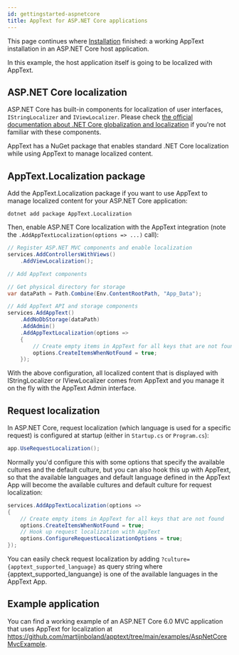 ```yaml
---
id: gettingstarted-aspnetcore
title: AppText for ASP.NET Core applications
---
```


This page continues where [Installation](installation#install-into-an-aspnet-core-host-application) finished: a working AppText installation in an ASP.NET Core host application. 

In this example, the host application itself is going to be localized with AppText.

## ASP.NET Core localization

ASP.NET Core has built-in components for localization of user interfaces, `IStringLocalizer` and `IViewLocalizer`. Please check [the official documentation about .NET Core globalization and localization](https://docs.microsoft.com/en-us/aspnet/core/fundamentals/localization) if you're not familiar with these components.

AppText has a NuGet package that enables standard .NET Core localization while using AppText to manage localized content.

## AppText.Localization package

Add the AppText.Localization package if you want to use AppText to manage localized content for your ASP.NET Core application:

```
dotnet add package AppText.Localization
```

Then, enable ASP.NET Core localization with the AppText integration (note the `.AddAppTextLocalization(options => ...)` call):

```csharp
// Register ASP.NET MVC components and enable localization
services.AddControllersWithViews()
    .AddViewLocalization();

// Add AppText components

// Get physical directory for storage 
var dataPath = Path.Combine(Env.ContentRootPath, "App_Data");

// Add AppText API and storage components
services.AddAppText()
    .AddNoDbStorage(dataPath)
    .AddAdmin()
    .AddAppTextLocalization(options =>
    {
        // Create empty items in AppText for all keys that are not found
        options.CreateItemsWhenNotFound = true;
    });
```

With the above configuration, all localized content that is displayed with IStringLocalizer or IViewLocalizer comes from AppText and you manage it on the fly with the AppText Admin interface.

## Request localization

In ASP.NET Core, request localization (which language is used for a specific request) is configured at startup (either in `Startup.cs` or `Program.cs`):

```csharp
app.UseRequestLocalization();
```

Normally you'd configure this with some options that specify the available cultures and the default culture, but you can also hook this up with AppText, so that the available languages and default language defined in the AppText App will become the available cultures and default culture for request localization:

```csharp
services.AddAppTextLocalization(options =>
{
    // Create empty items in AppText for all keys that are not found
    options.CreateItemsWhenNotFound = true;
    // Hook up request localization with AppText
    options.ConfigureRequestLocalizationOptions = true;
});
```

You can easily check request localization by adding `?culture={apptext_supported_language}` as query string where {apptext_supported_languange} is one of the available languages in the AppText App.

## Example application

You can find a working example of an ASP.NET Core 6.0 MVC application that uses AppText for localization at https://github.com/martijnboland/apptext/tree/main/examples/AspNetCoreMvcExample.